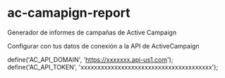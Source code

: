 # ac-camapign-report
Generador de informes de campañas de Active Campaign

Configurar con tus datos de conexión a la API de ActiveCampaign

define('AC_API_DOMAIN', 'https://xxxxxxx.api-us1.com'); 
define('AC_API_TOKEN', 'xxxxxxxxxxxxxxxxxxxxxxxxxxxxxxxxxxxxxxx');
